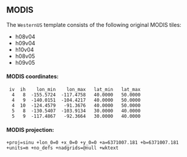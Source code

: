 ## MODIS

The `WesternUS` template consists of the following original
MODIS tiles:
* h08v04
* h09v04
* h10v04
* h08v05
* h09v05

#### MODIS coordinates:
```
 iv  ih    lon_min    lon_max   lat_min   lat_max
  4   8  -155.5724  -117.4758   40.0000   50.0000
  4   9  -140.0151  -104.4217   40.0000   50.0000
  4  10  -124.4579   -91.3676   40.0000   50.0000
  5   8  -130.5407  -103.9134   30.0000   40.0000
  5   9  -117.4867   -92.3664   30.0000   40.0000
```

#### MODIS projection:
```
+proj=sinu +lon_0=0 +x_0=0 +y_0=0 +a=6371007.181 +b=6371007.181 +units=m +no_defs +nadgrids=@null +wktext
```
